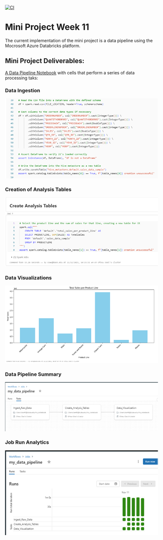 [![CI](https://github.com/nogibjj/oo46_Mini_Proj_W11/actions/workflows/actions.yml/badge.svg)][def]

# Mini Project Week 11

The current implementation of the mini project is a data pipeline using the Mocrosoft Azure Databricks platform.

## Mini Project Deliverables:

[A Data Pipeline Notebook](https://github.com/nogibjj/oo46_Mini_Proj_W11/blob/main/Data_Pipeline.ipynb) with cells that perform a series of data processing taks:

### Data Ingestion

![ingest](reports/code.png)

### Creation of Analysis Tables

![tables](reports/code1.png)

### Data Visualizations

![sales](reports/output.png)

### Data Pipeline Summary

![summary](reports/output1.png)

### Job Run Analytics

![analytics](reports/output3.png)

[def]: https://https://github.com/nogibjj/oo46_Mini_Proj_W11/actions/workflows/actions.yml
